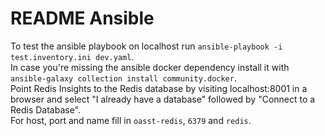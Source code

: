 # README Ansible

To test the ansible playbook on localhost run
`ansible-playbook -i test.inventory.ini dev.yaml`.\
In case you're missing the ansible docker dependency install it with `ansible-galaxy collection install community.docker`.\
Point Redis Insights to the Redis database by visiting localhost:8001 in a
browser and select "I already have a database" followed by "Connect to a Redis
Database".\
For host, port and name fill in `oasst-redis`, `6379` and `redis`.
